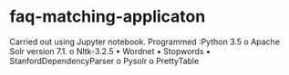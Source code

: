 # faq-matching-applicaton
Carried out using Jupyter notebook. Programmed :Python 3.5 o Apache Solr version 7.1. o Nltk-3.2.5 ▪ Wordnet ▪ Stopwords ▪ StanfordDependencyParser o Pysolr o PrettyTable
